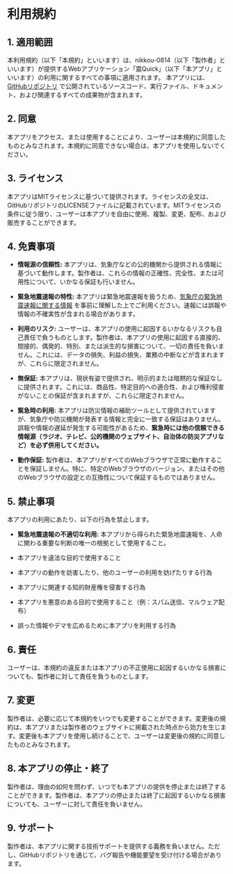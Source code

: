 # 利用規約

## 1. 適用範囲

本利用規約（以下「本規約」といいます）は、nikkou-0814（以下「製作者」といいます）が提供するWebアプリケーション「震Quick」（以下「本アプリ」といいます）の利用に関するすべての事項に適用されます。 本アプリには、[GitHubリポジトリ](https://github.com/nikkou-0814/Shin-Quick) で公開されているソースコード、実行ファイル、ドキュメント、および関連するすべての成果物が含まれます。

## 2. 同意

本アプリをアクセス、または使用することにより、ユーザーは本規約に同意したものとみなされます。本規約に同意できない場合は、本アプリを使用しないでください。

## 3. ライセンス

本アプリはMITライセンスに基づいて提供されます。ライセンスの全文は、GitHubリポジトリのLICENSEファイルに記載されています。MITライセンスの条件に従う限り、ユーザーは本アプリを自由に使用、複製、変更、配布、および販売することができます。

## 4. 免責事項

* **情報源の信頼性:** 本アプリは、気象庁などの公的機関から提供される情報に基づいて動作します。製作者は、これらの情報の正確性、完全性、または可用性について、いかなる保証も行いません。

* **緊急地震速報の特性:** 本アプリは緊急地震速報を扱うため、[気象庁の緊急地震速報に関する情報](https://www.data.jma.go.jp/svd/eew/data/nc/shikumi/tokusei.html) を事前に理解した上でご利用ください。速報には誤報や情報の不確実性が含まれる場合があります。

* **利用のリスク:** ユーザーは、本アプリの使用に起因するいかなるリスクも自己責任で負うものとします。製作者は、本アプリの使用に起因する直接的、間接的、偶発的、特別、または派生的な損害について、一切の責任を負いません。これには、データの損失、利益の損失、業務の中断などが含まれますが、これらに限定されません。

* **無保証:** 本アプリは、現状有姿で提供され、明示的または暗黙的な保証なしに提供されます。これには、商品性、特定目的への適合性、および権利侵害がないことの保証が含まれますが、これらに限定されません。

* **緊急時の利用:** 本アプリは防災情報の補助ツールとして提供されていますが、気象庁や防災機関が発表する情報と完全に一致する保証はありません。誤報や情報の遅延が発生する可能性があるため、**緊急時には他の信頼できる情報源（ラジオ、テレビ、公的機関のウェブサイト、自治体の防災アプリなど）を必ず併用してください。**

* **動作保証:** 製作者は、本アプリがすべてのWebブラウザで正常に動作することを保証しません。特に、特定のWebブラウザのバージョン、またはその他のWebブラウザの設定との互換性について保証するものではありません。

## 5. 禁止事項

本アプリの利用にあたり、以下の行為を禁止します。

* **緊急地震速報の不適切な利用:** 本アプリから得られた緊急地震速報を、人命に関わる重要な判断の唯一の根拠として使用すること。

* 本アプリを違法な目的で使用すること

* 本アプリの動作を妨害したり、他のユーザーの利用を妨げたりする行為

* 本アプリに関連する知的財産権を侵害する行為

* 本アプリを悪意のある目的で使用すること（例：スパム送信、マルウェア配布）

* 誤った情報やデマを広めるために本アプリを利用する行為

## 6. 責任

ユーザーは、本規約の違反または本アプリの不正使用に起因するいかなる損害についても、製作者に対して責任を負うものとします。

## 7. 変更

製作者は、必要に応じて本規約をいつでも変更することができます。変更後の規約は、本アプリまたは製作者のウェブサイトに掲載された時点から効力を生じます。変更後も本アプリを使用し続けることで、ユーザーは変更後の規約に同意したものとみなされます。

## 8. 本アプリの停止・終了

製作者は、理由の如何を問わず、いつでも本アプリの提供を停止または終了することができます。製作者は、本アプリの停止または終了に起因するいかなる損害についても、ユーザーに対して責任を負いません。

## 9. サポート

製作者は、本アプリに関する技術サポートを提供する義務を負いません。ただし、GitHubリポジトリを通じて、バグ報告や機能要望を受け付ける場合があります。
